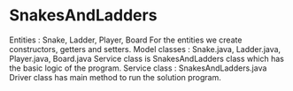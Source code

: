 # SnakesAndLadders
Entities : Snake, Ladder, Player, Board
For the entities we create constructors, getters and setters.
Model classes : Snake.java, Ladder.java, Player.java, Board.java
Service class is SnakesAndLadders class which has the basic logic of the program.
Service class : SnakesAndLadders.java
Driver class has main method to run the solution program.

